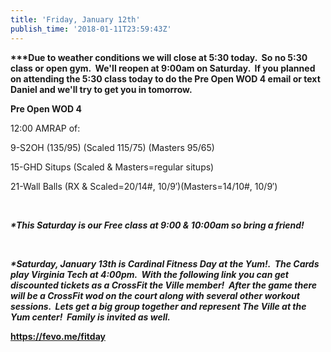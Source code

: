 ```yaml
---
title: 'Friday, January 12th'
publish_time: '2018-01-11T23:59:43Z'
---
```


**\*\*\*Due to weather conditions we will close at 5:30 today.  So no
5:30 class or open gym.  We'll reopen at 9:00am on Saturday.  If you
planned on attending the 5:30 class today to do the Pre Open WOD 4 email
or text Daniel and we'll try to get you in tomorrow.**

**Pre Open WOD 4**

12:00 AMRAP of:

9-S2OH (135/95) (Scaled 115/75) (Masters 95/65)

15-GHD Situps (Scaled & Masters=regular situps)

21-Wall Balls (RX & Scaled=20/14\#, 10/9′)(Masters=14/10\#, 10/9′)

 

***\*This Saturday is our Free class at 9:00 & 10:00am so bring a
friend!***

 

***\*Saturday, January 13th is Cardinal Fitness Day at the Yum!.  The
Cards play Virginia Tech at 4:00pm.  With the following link you can get
discounted tickets as a CrossFit the Ville member!  After the game there
will be a CrossFit wod on the court along with several other workout
sessions.  Lets get a big group together and represent The Ville at the
Yum center!  Family is invited as well.***

**<https://fevo.me/fitday>**
